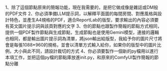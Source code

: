 1、除了這個節點原來的簡報功能，現在我需要的，是把它做成像是雜誌或DM般的PDF文件
2、你必須準備LLM提示詞，以解釋平面圖的每間房間、對應風格與設計特色，並產生A4規格的PDF，適合ReportLab的版型，要求輸出的內容必須要有英文圖片提示詞與該頁對應的文字
3、你的節點也跟製作簡報的節點方式相同，提供一個PDF製作節點與生成節點，生成節點也是使用Gemini模型，連接的邏輯也相同，都是輸出圖片提示詞為清單，將json輸出給版型，我給予你的圖片尺寸將會是每張1088*960的規格，並會以清單方式輸入給你，如果你的版型中的圖片比例，大小與此不同，請設計裁切的方式
4、你必須要製作一個新的py檔用以進行本項工作，並把這個py檔的節點庫放進init.py，和原來的ComfyUI製作簡報的節點分離